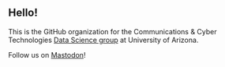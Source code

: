 ## Hello!

This is the GitHub organization for the Communications & Cyber Technologies [Data Science group](https://datascience.cct.arizona.edu/) at University of Arizona.

Follow us on <a rel="me" href="https://fosstodon.org/@cct_datascience">Mastodon</a>!